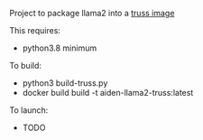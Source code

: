 Project to package llama2 into a [truss image](https://github.com/basetenlabs/truss)

This requires:
- python3.8 minimum

To build:
- python3 build-truss.py
- docker build build -t aiden-llama2-truss:latest

To launch:
- TODO